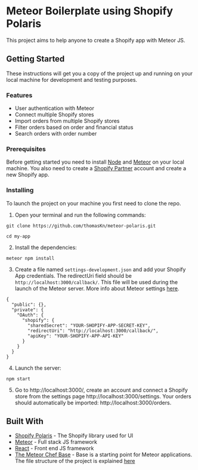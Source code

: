 # Meteor Boilerplate using Shopify Polaris

This project aims to help anyone to create a Shopify app with Meteor JS.

## Getting Started

These instructions will get you a copy of the project up and running on your local machine for development and testing purposes.

### Features

* User authentication with Meteor
* Connect multiple Shopify stores
* Import orders from multiple Shopify stores
* Filter orders based on order and financial status
* Search orders with order number

### Prerequisites

Before getting started you need to install [Node](https://nodejs.org/en/) and [Meteor](https://www.meteor.com/) on your local machine. You also need to create a [Shopify Partner](https://help.shopify.com/api/getting-started) account and create a new Shopify app.

### Installing

To launch the project on your machine you first need to clone the repo.

1) Open your terminal and run the following commands:

```
git clone https://github.com/thomasKn/meteor-polaris.git
```

```
cd my-app
```

2) Install the dependencies:

```
meteor npm install
```

3) Create a file named ```settings-development.json``` and add your Shopify App credentials. The redirectUri field should be ```http://localhost:3000/callback/```. This file will be used during the launch of the Meteor server. More info about Meteor settings [here](https://themeteorchef.com/base/settings).

```
{
  "public": {},
  "private": {
    "OAuth": {
      "shopify": {
        "sharedSecret": "YOUR-SHOPIFY-APP-SECRET-KEY",
        "redirectUri": "http://localhost:3000/callback/",
        "apiKey": "YOUR-SHOPIFY-APP-API-KEY"
      }
    }
  }
}
```

4) Launch the server:

```
npm start
```

5) Go to http://localhost:3000/, create an account and connect a Shopify store from the settings page http://localhost:3000/settings. Your orders should automatically be imported: http://localhost:3000/orders.

## Built With

* [Shopify Polaris](https://polaris.shopify.com/) - The Shopify library used for UI
* [Meteor](https://www.meteor.com/) - Full stack JS framework
* [React](https://reactjs.org/) - Front end JS framework
* [The Meteor Chef Base](https://themeteorchef.com/base/introduction) - Base is a starting point for Meteor applications. The file structure of the project is explained [here](https://themeteorchef.com/base/file-structure)
